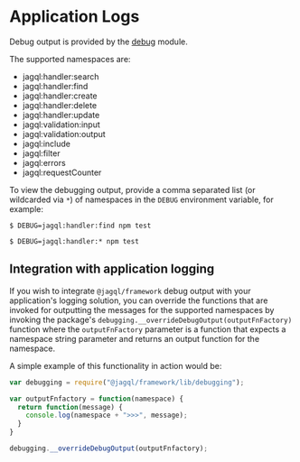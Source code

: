 # Application Logs

Debug output is provided by the [debug](https://www.npmjs.com/package/debug) module.

The supported namespaces are:

 - jagql:handler:search
 - jagql:handler:find
 - jagql:handler:create
 - jagql:handler:delete
 - jagql:handler:update
 - jagql:validation:input
 - jagql:validation:output
 - jagql:include
 - jagql:filter
 - jagql:errors
 - jagql:requestCounter


To view the debugging output, provide a comma separated list (or wildcarded via `*`) of namespaces in the `DEBUG` environment variable, for example:
```
$ DEBUG=jagql:handler:find npm test
```
```
$ DEBUG=jagql:handler:* npm test
```

## Integration with application logging

If you wish to integrate `@jagql/framework` debug output with your application's logging solution, you can override the functions that are invoked for outputting the messages for the supported namespaces by invoking the package's `debugging.__overrideDebugOutput(outputFnFactory)` function where the `outputFnFactory` parameter is a function that expects a namespace string parameter and returns an output function for the namespace.

A simple example of this functionality in action would be:

```javascript
var debugging = require("@jagql/framework/lib/debugging");

var outputFnfactory = function(namespace) {
  return function(message) {
    console.log(namespace + ">>>", message);
  }
}

debugging.__overrideDebugOutput(outputFnfactory);
```
